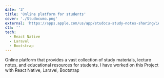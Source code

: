 ```yaml
---
date: '3'
title: 'Online platform for students'
cover: './Studocumo.png'
external: 'https://apps.apple.com/us/app/studocu-study-notes-sharing/id1460235511'
cta: ''
tech:
  - React Native
  - Laravel
  - Bootstrap
---
```


Online platform that provides a vast collection of study materials, lecture notes, and educational resources for students.
I have worked on this Project with React Native, Laravel, Bootstrap
